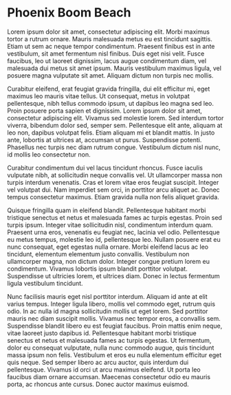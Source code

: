 # Phoenix Boom Beach



Lorem ipsum dolor sit amet, consectetur adipiscing elit. Morbi maximus tortor a rutrum ornare. Mauris malesuada metus eu est tincidunt sagittis. Etiam ut sem ac neque tempor condimentum. Praesent finibus est in ante vestibulum, sit amet fermentum nisl finibus. Duis eget nisi velit. Fusce faucibus, leo ut laoreet dignissim, lacus augue condimentum diam, vel malesuada dui metus sit amet ipsum. Mauris vestibulum maximus ligula, vel posuere magna vulputate sit amet. Aliquam dictum non turpis nec mollis.

Curabitur eleifend, erat feugiat gravida fringilla, dui elit efficitur mi, eget maximus leo mauris vitae tellus. Ut consequat, metus in volutpat pellentesque, nibh tellus commodo ipsum, ut dapibus leo magna sed leo. Proin posuere porta sapien et dignissim. Lorem ipsum dolor sit amet, consectetur adipiscing elit. Vivamus sed molestie lorem. Sed interdum tortor viverra, bibendum dolor sed, semper sem. Pellentesque elit ante, aliquam at leo non, dapibus volutpat felis. Etiam aliquam mi et blandit mattis. In justo ante, lobortis at ultrices at, accumsan ut purus. Suspendisse potenti. Phasellus nec turpis nec diam rutrum congue. Vestibulum dictum nisl nunc, id mollis leo consectetur non.

Curabitur condimentum dui vel lacus tincidunt rhoncus. Fusce iaculis vulputate nibh, at sollicitudin neque convallis vel. Ut ullamcorper massa non turpis interdum venenatis. Cras et lorem vitae eros feugiat suscipit. Integer vel volutpat dui. Nam imperdiet sem orci, in porttitor arcu aliquet ac. Donec tempus consectetur maximus. Etiam gravida nulla non felis aliquet gravida.

Quisque fringilla quam in eleifend blandit. Pellentesque habitant morbi tristique senectus et netus et malesuada fames ac turpis egestas. Proin sed turpis ipsum. Integer vitae sollicitudin nisl, condimentum interdum quam. Praesent urna eros, venenatis eu feugiat nec, lacinia vel odio. Pellentesque eu metus tempus, molestie leo id, pellentesque leo. Nullam posuere erat eu nunc consequat, eget egestas nulla ornare. Morbi eleifend lacus ac leo tincidunt, elementum elementum justo convallis. Vestibulum non ullamcorper magna, non dictum dolor. Integer congue pretium lorem eu condimentum. Vivamus lobortis ipsum blandit porttitor volutpat. Suspendisse ut ultricies lorem, et ultrices diam. Donec in lectus fermentum ligula vestibulum tincidunt.

Nunc facilisis mauris eget nisl porttitor interdum. Aliquam id ante at elit varius tempus. Integer ligula libero, mollis vel commodo eget, rutrum quis odio. In ac nulla id magna sollicitudin mollis ut eget lorem. Sed porttitor mauris nec diam suscipit mollis. Vivamus nec tempor eros, a convallis sem. Suspendisse blandit libero eu est feugiat faucibus. Proin mattis enim neque, vitae laoreet justo dapibus id. Pellentesque habitant morbi tristique senectus et netus et malesuada fames ac turpis egestas. Ut fermentum, dolor eu consequat vulputate, nulla nunc commodo augue, quis tincidunt massa ipsum non felis. Vestibulum et eros eu nulla elementum efficitur eget quis neque. Sed semper libero ac arcu auctor, quis interdum dui pellentesque. Vivamus id orci ut arcu maximus eleifend. Ut porta leo faucibus diam ornare accumsan. Maecenas consectetur odio eu mauris porta, ac rhoncus ante cursus. Donec auctor maximus euismod. 
